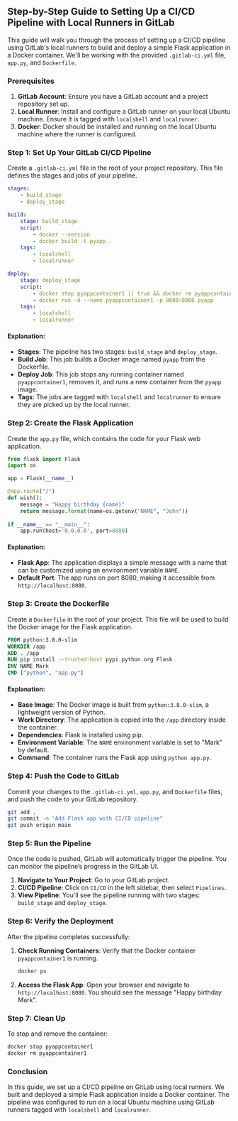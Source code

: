 ## Step-by-Step Guide to Setting Up a CI/CD Pipeline with Local Runners in GitLab

This guide will walk you through the process of setting up a CI/CD pipeline using GitLab's local runners to build and deploy a simple Flask application in a Docker container. We'll be working with the provided `.gitlab-ci.yml` file, `app.py`, and `Dockerfile`.

### Prerequisites

1. **GitLab Account**: Ensure you have a GitLab account and a project repository set up.
2. **Local Runner**: Install and configure a GitLab runner on your local Ubuntu machine. Ensure it is tagged with `localshell` and `localrunner`.
3. **Docker**: Docker should be installed and running on the local Ubuntu machine where the runner is configured.

### Step 1: Set Up Your GitLab CI/CD Pipeline

Create a `.gitlab-ci.yml` file in the root of your project repository. This file defines the stages and jobs of your pipeline.

```yaml
stages:
    - build_stage
    - deploy_stage

build:
    stage: build_stage
    script:
        - docker --version
        - docker build -t pyapp .
    tags:
        - localshell
        - localrunner

deploy:
    stage: deploy_stage
    script:
        - docker stop pyappcontainer1 || true && docker rm pyappcontainer1 || true
        - docker run -d --name pyappcontainer1 -p 8080:8080 pyapp
    tags:
        - localshell
        - localrunner
```

#### Explanation:
- **Stages**: The pipeline has two stages: `build_stage` and `deploy_stage`.
- **Build Job**: This job builds a Docker image named `pyapp` from the Dockerfile.
- **Deploy Job**: This job stops any running container named `pyappcontainer1`, removes it, and runs a new container from the `pyapp` image.
- **Tags**: The jobs are tagged with `localshell` and `localrunner` to ensure they are picked up by the local runner.

### Step 2: Create the Flask Application

Create the `app.py` file, which contains the code for your Flask web application.

```python
from flask import Flask
import os

app = Flask(__name__)

@app.route("/")
def wish():
    message = "Happy birthday {name}"
    return message.format(name=os.getenv("NAME", "John"))
    
if __name__ == "__main__":
    app.run(host='0.0.0.0', port=8080)
```

#### Explanation:
- **Flask App**: The application displays a simple message with a name that can be customized using an environment variable `NAME`.
- **Default Port**: The app runs on port 8080, making it accessible from `http://localhost:8080`.

### Step 3: Create the Dockerfile

Create a `Dockerfile` in the root of your project. This file will be used to build the Docker image for the Flask application.

```dockerfile
FROM python:3.8.0-slim
WORKDIR /app
ADD . /app
RUN pip install --trusted-host pypi.python.org Flask
ENV NAME Mark
CMD ["python", "app.py"]
```

#### Explanation:
- **Base Image**: The Docker image is built from `python:3.8.0-slim`, a lightweight version of Python.
- **Work Directory**: The application is copied into the `/app` directory inside the container.
- **Dependencies**: Flask is installed using pip.
- **Environment Variable**: The `NAME` environment variable is set to "Mark" by default.
- **Command**: The container runs the Flask app using `python app.py`.

### Step 4: Push the Code to GitLab

Commit your changes to the `.gitlab-ci.yml`, `app.py`, and `Dockerfile` files, and push the code to your GitLab repository.

```bash
git add .
git commit -m "Add Flask app with CI/CD pipeline"
git push origin main
```

### Step 5: Run the Pipeline

Once the code is pushed, GitLab will automatically trigger the pipeline. You can monitor the pipeline’s progress in the GitLab UI.

1. **Navigate to Your Project**: Go to your GitLab project.
2. **CI/CD Pipeline**: Click on `CI/CD` in the left sidebar, then select `Pipelines`.
3. **View Pipeline**: You'll see the pipeline running with two stages: `build_stage` and `deploy_stage`.

### Step 6: Verify the Deployment

After the pipeline completes successfully:

1. **Check Running Containers**: Verify that the Docker container `pyappcontainer1` is running.

   ```bash
   docker ps
   ```

2. **Access the Flask App**: Open your browser and navigate to `http://localhost:8080`. You should see the message "Happy birthday Mark".

### Step 7: Clean Up

To stop and remove the container:

```bash
docker stop pyappcontainer1
docker rm pyappcontainer1
```

### Conclusion

In this guide, we set up a CI/CD pipeline on GitLab using local runners. We built and deployed a simple Flask application inside a Docker container. The pipeline was configured to run on a local Ubuntu machine using GitLab runners tagged with `localshell` and `localrunner`.
